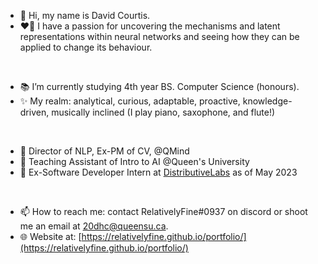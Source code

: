 - 👋 Hi, my name is David Courtis.
- ❤️‍🔥 I have a passion for uncovering the mechanisms and latent representations within neural networks and seeing how they can be applied to change its behaviour.
<br />

- 📚 I’m currently studying 4th year BS. Computer Science (honours). 
- ✨ My realm: analytical, curious, adaptable, proactive, knowledge-driven, musically inclined (I play piano, saxophone, and flute!)
<br />

- 🎁 Director of NLP, Ex-PM of CV, @QMind
- 🎈 Teaching Assistant of Intro to AI @Queen's University
- 🎉 Ex-Software Developer Intern at [DistributiveLabs](https://ca.linkedin.com/company/distributive) as of May 2023
<br />

- 📫 How to reach me: contact RelativelyFine#0937 on discord or shoot me an email at 20dhc@queensu.ca.
- 🌐 Website at: [https://relativelyfine.github.io/portfolio/](https://relativelyfine.github.io/portfolio/)
